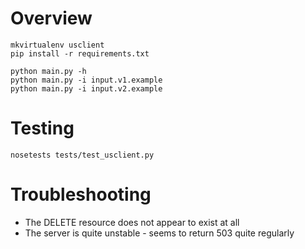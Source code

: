 # Overview

    mkvirtualenv usclient
    pip install -r requirements.txt

    python main.py -h 
    python main.py -i input.v1.example
    python main.py -i input.v2.example


# Testing

    nosetests tests/test_usclient.py

# Troubleshooting
    
* The DELETE resource does not appear to exist at all
* The server is quite unstable - seems to return 503 quite regularly
